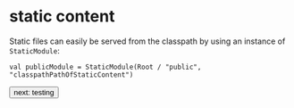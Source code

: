 # static content
Static files can easily be served from the classpath by using an instance of ```StaticModule```:
```
val publicModule = StaticModule(Root / "public", "classpathPathOfStaticContent")
```

<a class="next" href="http://fintrospect.io/testing" target="_top"><button type="button" class="btn btn-sm btn-default">next: testing</button></a>
